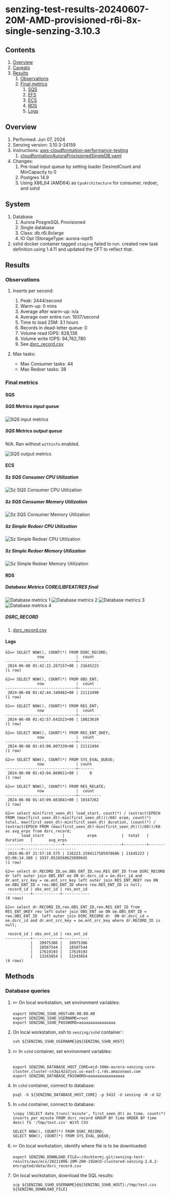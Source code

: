 # senzing-test-results-20240607-20M-AMD-provisioned-r6i-8x-single-senzing-3.10.3

## Contents

1. [Overview](#overview)
1. [Caveats](#caveats)
1. [Results](#results)
    1. [Observations](#observations)
    1. [Final metrics](#final-metrics)
        1. [SQS](#sqs)
        1. [EFS](#efs)
        1. [ECS](#ecs)
        1. [RDS](#rds)
        1. [Logs](#logs)

## Overview

1. Performed: Jun 07, 2024
2. Senzing version: 3.10.3-24159
3. Instructions:
   [aws-cloudformation-performance-testing](https://github.com/senzing-garage/aws-cloudformation-performance-testing)
    1. [cloudformationAuroraProvisionedSingleDB.yaml](./cloudformationAuroraProvisionedSingleDB.yaml)
4. Changes:
    1. Pre-load input queue by setting loader DesiredCount and MinCapacity to 0
    1. Postgres 14.9
    1. Using X86_64 (AMD64) as `CpuArchitecture` for consumer, redoer, and sshd

## System

1. Database
    1. Aurora PosgreSQL Provisioned
    1. Single database
    1. Class: db.r6i.8xlarge
    1. IO Opt (StorageType: aurora-iopt1)
1. sshd docker container tagged `staging` failed to run. created new task definition using 1.4.11 and updated the CFT to reflect that.

## Results

### Observations

1. Inserts per second:
    1. Peak: 2444/second
    1. Warm-up: 0 mins
    1. Average after warm-up: n/a
    1. Average over entire run: 1937/second
    1. Time to load 25M: 3.1 hours
    1. Records in dead-letter queue: 0
    1. Volume read IOPS:       828,136
    1. Volume write IOPS:   94,762,780
    1. See [dsrc_record.csv](data/dsrc_record.csv)

1. Max tasks:

    - Max Consumer tasks: 44
    - Max Redoer tasks: 38

### Final metrics

#### SQS

##### SQS Metrics input queue

![SQS input metrics](images/sqs-input-metrics.png "SQS input metrics")

##### SQS Metrics output queue

N/A.  Ran without `withinfo` enabled.

![SQS output metrics](images/sqs-output-metrics.png "SQS output metrics")

#### ECS

##### Sz SQS Consumer CPU Utilization

![Sz SQS Consumer CPU Utilization](images/stream-loader-CPU-Utilization.png "Sz SQS Consumer CPU Utilization")

##### Sz SQS Consumer Memory Utilization

![Sz SQS Consumer Memory Utilization](images/stream-loader-Memory-Utilization.png "Sz SQS Consumer Memory Utilization")

##### Sz Simple Redoer CPU Utilization

![Sz Simple Redoer CPU Utilization](images/redoer-CPU-Utilization.png "Sz Simple Redoer CPU Utilization")

##### Sz Simple Redoer Memory Utilization

![Sz Simple Redoer Memory Utilization](images/redoer-Memory-Utilization.png "Sz Simple Redoer Memory Utilization")

#### RDS

##### Database Metrics CORE/LIBFEAT/RES final

![Database metrics 1](images/database-metrics-core-1.png "Database metrics 1")
![Database metrics 2](images/database-metrics-core-2.png "Database metrics 2")
![Database metrics 3](images/database-metrics-core-3.png "Database metrics 3")
![Database metrics 4](images/database-metrics-core-4.png "Database metrics 4")


##### DSRC_RECORD

1. [dsrc_record.csv](data/dsrc_record.csv)

#### Logs

```
G2=> SELECT NOW(), COUNT(*) FROM DSRC_RECORD;
              now              |  count
-------------------------------+----------
 2024-06-08 01:42:22.267157+00 | 21645223
(1 row)

G2=> SELECT NOW(), COUNT(*) FROM OBS_ENT;
              now              |  count
-------------------------------+----------
 2024-06-08 01:42:44.349482+00 | 21112490
(1 row)

G2=> SELECT NOW(), COUNT(*) FROM RES_ENT;
              now              |  count
-------------------------------+----------
 2024-06-08 01:42:57.641523+00 | 18023639
(1 row)

G2=> SELECT NOW(), COUNT(*) FROM RES_ENT_OKEY;
              now              |  count
-------------------------------+----------
 2024-06-08 01:43:00.807339+00 | 21112494
(1 row)

G2=> SELECT NOW(), COUNT(*) FROM SYS_EVAL_QUEUE;
              now              | count
-------------------------------+-------
 2024-06-08 01:43:04.860011+00 |     0
(1 row)

G2=> SELECT NOW(), COUNT(*) FROM RES_RELATE;
              now              |  count
-------------------------------+----------
 2024-06-08 01:43:09.663841+00 | 10347262
(1 row)

G2=> select min(first_seen_dt) load_start, count(*) / (extract(EPOCH FROM (max(first_seen_dt)-min(first_seen_dt)))/60) erpm, count(*) total, max(first_seen_dt)-min(first_seen_dt) duration, (count(*) / (extract(EPOCH FROM (max(first_seen_dt)-min(first_seen_dt)))/60))/60 as avg_erps from dsrc_record;
       load_start        |          erpm           |  total   |   duration   |       avg_erps
-------------------------+-------------------------+----------+--------------+-----------------------
 2024-06-07 21:57:10.575 | 116223.1594117505978686 | 21645223 | 03:06:14.308 | 1937.0526568625099645
(1 row)

G2=> select dr.RECORD_ID,oe.OBS_ENT_ID,reo.RES_ENT_ID from DSRC_RECORD dr left outer join OBS_ENT oe ON dr.dsrc_id = oe.dsrc_id and dr.ent_src_key = oe.ent_src_key left outer join RES_ENT_OKEY reo ON oe.OBS_ENT_ID = reo.OBS_ENT_ID where reo.RES_ENT_ID is null;
 record_id | obs_ent_id | res_ent_id
-----------+------------+------------
(0 rows)

G2=> select dr.RECORD_ID,reo.OBS_ENT_ID,reo.RES_ENT_ID from RES_ENT_OKEY reo left outer join OBS_ENT oe ON oe.OBS_ENT_ID = reo.OBS_ENT_ID  left outer join DSRC_RECORD dr  ON dr.dsrc_id = oe.dsrc_id and dr.ent_src_key = oe.ent_src_key where dr.RECORD_ID is null;

 record_id | obs_ent_id | res_ent_id
-----------+------------+------------
           |   20975386 |   20975386
           |   18587544 |   18587544
           |   17619193 |   17619193
           |   13243854 |   13243854
(4 rows)
```

## Methods

### Database queries

1. :pencil2: On local workstation, set environment variables:

    ```console
    export SENZING_SSHD_HOST=00.00.00.00
    export SENZING_SSHD_USERNAME=root
    export SENZING_SSHD_PASSWORD=aaaaaaaaaaaaaaaa
    ```

1. On local workstation, ssh to `senzing/sshd` container`:

    ```console
    ssh ${SENZING_SSHD_USERNAME}@${SENZING_SSHD_HOST}
    ```

1. :pencil2: In `sshd` container, set environment variables:

    ```console

    export SENZING_DATABASE_HOST_CORE=mjd-100m-aurora-senzing-core-cluster.cluster-cn3qi42a3jus.us-east-1.rds.amazonaws.com
    export SENZING_DATABASE_PASSWORD=aaaaaaaaaaaaaaaa
    ```

1. In `sshd` container, connect to database:

    ```console
    psql -h ${SENZING_DATABASE_HOST_CORE} -p 5432 -U senzing -W -d G2
    ```

1. In `sshd` container, connect to database:

    ```console
    \copy (SELECT date_trunc('minute', first_seen_dt) as time, count(*) inserts_per_minute FROM dsrc_record GROUP BY time ORDER BY time desc) To '/tmp/test.csv' With CSV

    SELECT NOW(), COUNT(*) FROM DSRC_RECORD;
    SELECT NOW(), COUNT(*) FROM SYS_EVAL_QUEUE;
    ```

1. :pencil2: On local workstation, identify where file is to be downloaded:

    ```console
    export SENZING_DOWNLOAD_FILE=~/docktermj.git/senzing-test-results/aws/ecs/20211006-20M-200-192ACU-clustered-senzing-2.8.2-encrypted/data/dsrc_record.csv
    ```

1. On local workstation, download the SQL results:

    ```console
    scp ${SENZING_SSHD_USERNAME}@${SENZING_SSHD_HOST}:/tmp/test.csv ${SENZING_DOWNLOAD_FILE}
    ```
